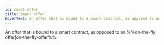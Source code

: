```yaml
---
id: smart-offer
title: Smart offer
hoverText: An offer that is bound to a smart contract, as opposed to an on-the-fly offer.
---
```


An offer that is bound to a smart contract, as opposed to an %%on-the-fly offer|on-the-fly-offer%%.
